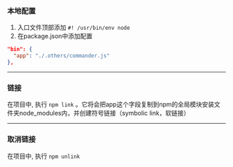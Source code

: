 ### 本地配置

1. 入口文件顶部添加 `#! /usr/bin/env node` 
2. 在package.json中添加配置

``` json
"bin": {
  "app": "./.others/commander.js"
},
```

***

### 链接

在项目中, 执行 `npm link` 。它将会把app这个字段复制到npm的全局模块安装文件夹node_modules内，并创建符号链接（symbolic link，软链接）

***

### 取消链接

在项目中, 执行 `npm unlink` 

